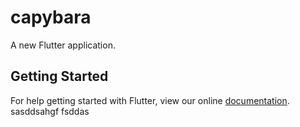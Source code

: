 # capybara

A new Flutter application.

## Getting Started

For help getting started with Flutter, view our online
[documentation](https://flutter.io/).
sasddsahgf
fsddas
